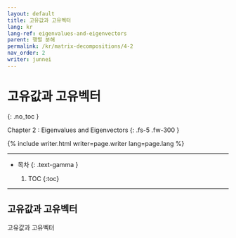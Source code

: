 ```yaml
---
layout: default
title: 고유값과 고유벡터
lang: kr
lang-ref: eigenvalues-and-eigenvectors 
parent: 행렬 분해
permalink: /kr/matrix-decompositions/4-2
nav_order: 2
writer: junnei
---
```


# 고유값과 고유벡터
{: .no_toc }


Chapter 2 : Eigenvalues and Eigenvectors
{: .fs-5 .fw-300 }


{% include writer.html writer=page.writer lang=page.lang %}

---

- 목차
    {: .text-gamma }

    1. TOC
    {:toc}

---

## 고유값과 고유벡터

고유값과 고유벡터